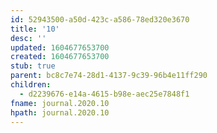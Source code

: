 ```yaml
---
id: 52943500-a50d-423c-a586-78ed320e3670
title: '10'
desc: ''
updated: 1604677653700
created: 1604677653700
stub: true
parent: bc8c7e74-28d1-4137-9c39-96b4e11ff290
children:
  - d2239676-e14a-4615-b98e-aec25e7848f1
fname: journal.2020.10
hpath: journal.2020.10
---
```



